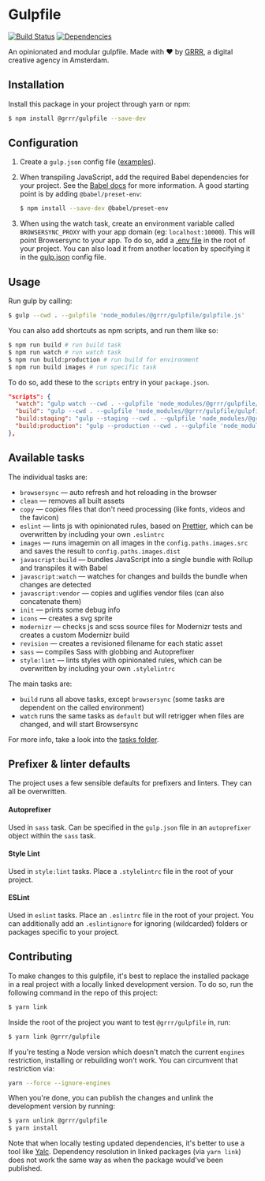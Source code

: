 # Gulpfile

[![Build Status](https://travis-ci.com/grrr-amsterdam/gulpfile.svg?branch=master)](https://travis-ci.com/grrr-amsterdam/gulpfile)
[![Dependencies](https://david-dm.org/grrr-amsterdam/gulpfile.svg)](https://david-dm.org/grrr-amsterdam/gulpfile)

An opinionated and modular gulpfile.
Made with ❤️ by [GRRR](https://grrr.nl/), a digital creative agency in Amsterdam.

## Installation

Install this package in your project through yarn or npm:

```sh
$ npm install @grrr/gulpfile --save-dev
```

## Configuration

1. Create a `gulp.json` config file ([examples](https://github.com/grrr-amsterdam/gulpfile/tree/master/examples)).

2. When transpiling JavaScript, add the required Babel dependencies for your project.
   See the [Babel docs](https://babeljs.io/docs/plugins/preset-env/) for more information. A good starting point is by adding `@babel/preset-env`:

    ```sh
    $ npm install --save-dev @babel/preset-env
    ```

3. When using the watch task, create an environment variable called `BROWSERSYNC_PROXY` with your app domain (eg: `localhost:10000`). This will point Browsersync to your app. To do so, add a [.env file](https://github.com/grrr-amsterdam/gulpfile/tree/master/examples/.env.example) in the root of your project. You can also load it from another location by specifying it in the [gulp.json](https://github.com/grrr-amsterdam/gulpfile/tree/master/examples/config-advanced.json) config file.

## Usage

Run gulp by calling:

```sh
$ gulp --cwd . --gulpfile 'node_modules/@grrr/gulpfile/gulpfile.js'
```

You can also add shortcuts as npm scripts, and run them like so:

```sh
$ npm run build # run build task
$ npm run watch # run watch task
$ npm run build:production # run build for environment
$ npm run build images # run specific task
```

To do so, add these to the `scripts` entry in your `package.json`.

```json
"scripts": {
  "watch": "gulp watch --cwd . --gulpfile 'node_modules/@grrr/gulpfile/gulpfile.js'",
  "build": "gulp --cwd . --gulpfile 'node_modules/@grrr/gulpfile/gulpfile.js'",
  "build:staging": "gulp --staging --cwd . --gulpfile 'node_modules/@grrr/gulpfile/gulpfile.js'",
  "build:production": "gulp --production --cwd . --gulpfile 'node_modules/@grrr/gulpfile/gulpfile.js'"
},
```

## Available tasks

The individual tasks are:

-   `browsersync` — auto refresh and hot reloading in the browser
-   `clean` — removes all built assets
-   `copy` — copies files that don't need processing (like fonts, videos and the favicon)
-   `eslint` — lints js with opinionated rules, based on [Prettier](https://prettier.io/), which can be overwritten by including your own `.eslintrc`
-   `images` — runs imagemin on all images in the `config.paths.images.src` and saves the result to `config.paths.images.dist`
-   `javascript:build` — bundles JavaScript into a single bundle with Rollup and transpiles it with Babel
-   `javascript:watch` — watches for changes and builds the bundle when changes are detected
-   `javascript:vendor` — copies and uglifies vendor files (can also concatenate them)
-   `init` — prints some debug info
-   `icons` — creates a svg sprite
-   `modernizr` — checks js and scss source files for Modernizr tests and creates a custom Modernizr build
-   `revision` — creates a revisioned filename for each static asset
-   `sass` — compiles Sass with globbing and Autoprefixer
-   `style:lint` — lints styles with opinionated rules, which can be overwritten by including your own `.stylelintrc`

The main tasks are:

-   `build` runs all above tasks, except `browsersync` (some tasks are dependent on the called environment)
-   `watch` runs the same tasks as `default` but will retrigger when files are changed, and will start Browsersync

For more info, take a look into the [tasks folder](https://github.com/grrr-amsterdam/gulpfile/tree/readme-update/tasks).

## Prefixer & linter defaults

The project uses a few sensible defaults for prefixers and linters. They can all be overwritten.

#### Autoprefixer

Used in `sass` task. Can be specified in the `gulp.json` file in an `autoprefixer` object within the `sass` task.

#### Style Lint

Used in `style:lint` tasks. Place a `.stylelintrc` file in the root of your project.

#### ESLint

Used in `eslint` tasks. Place an `.eslintrc` file in the root of your project. You can additionally add an `.eslintignore` for ignoring (wildcarded) folders or packages specific to your project.

## Contributing

To make changes to this gulpfile, it's best to replace the installed package in a real project with a locally linked development version. To do so, run the following command in the repo of this project:

```sh
$ yarn link
```

Inside the root of the project you want to test `@grrr/gulpfile` in, run:

```sh
$ yarn link @grrr/gulpfile
```

If you're testing a Node version which doesn't match the current `engines` restriction, installing or rebuilding won't work. You can circumvent that restriction via:

```sh
yarn --force --ignore-engines
```

When you're done, you can publish the changes and unlink the development version by running:

```sh
$ yarn unlink @grrr/gulpfile
$ yarn install
```

Note that when locally testing updated dependencies, it's better to use a tool like [Yalc](https://github.com/whitecolor/yalc). Dependency resolution in linked packages (via `yarn link`) does not work the same way as when the package would've been published.
